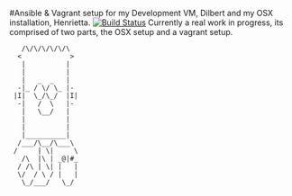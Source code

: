 #Ansible & Vagrant setup for my Development VM, Dilbert and my OSX installation, Henrietta.
[![Build Status](https://api.travis-ci.org/darrenbuse/dev-vm.png?branch=master)](https://travis-ci.org/darrenbuse/dev-vm)
Currently a real work in progress, its comprised of two parts, the OSX setup and a vagrant setup.

```
   /\/\/\/\/\/\  
  <            >
   |          |
   |          |
   |   _  _   |
  -|_ / \/ \_ |-
 |I|  \_/\_/  |I|
  -|   /  \   |-
   |   \__/   |
   |          |
   |          |
   |__________|
  /___/\__/\___\
 /     | \|     \
   /\  |\ | _@|#_
  / /\ | \| |   |
  \/  / \ / |   |
   \_/___/   \_/ 
```
